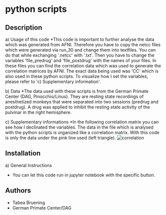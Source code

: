 # python scripts

## Description
a) Usage of this code
*This code is important to further analyse the data which was generated from AFNI. Therefore you have to copy the netcc files which were generated via run_30 and change them into textfiles. You can do that while exchanging '.netcc' with '.txt'. Then you have to change the variables 'file_predrug' and 'file_postdrug' with the names of your files. In these files you can find the correlation data which was used to generate the correlation matrices by AFNI. The exact data being used was 'CC' which is also used in these python scripts. To visualize how I set the variables, please refer to 'c) Supplementary information'.

b) Data
*The data used with these scripts is from the German Primate Center (DAG, Pinocchio/Linus). They are resting state recordings of anesthetized monkeys that were separated into two sessions (predrug and postdrug). A drug was applied to inhibit the resting state activity of the pulvinar in the right hemisphere.

c) Supplementary informations
*In the following correlation matrix you can see how I declinated the variables. The data in the file which is analysed with the python scripts is organized like a correlation matrix. With this code is only the data under the pink line used (left triangle).
![correlation](https://github.com/user-attachments/assets/59e2ddf9-aee6-474a-a357-acd36856c640)

## Installation
a) General Instructions
* You can let this code run in jupyter notebook with the specific button.

## Authors
* Tabea Bruening
* German Primate Center/DAG

